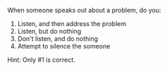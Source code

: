 When someone speaks out about a problem, do you:

1. Listen, and then address the problem
2. Listen, but do nothing
3. Don't listen, and do nothing
4. Attempt to silence the someone

Hint: Only #1 is correct.